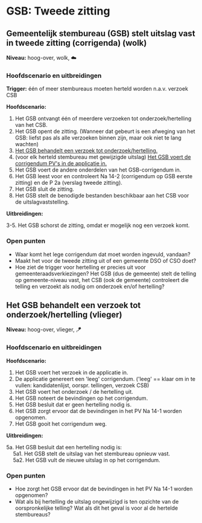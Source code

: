 # GSB: Tweede zitting

## Gemeentelijk stembureau (GSB) stelt uitslag vast in tweede zitting (corrigenda) (wolk)

__Niveau:__ hoog-over, wolk, ☁️

### Hoofdscenario en uitbreidingen

__Trigger:__ één of meer stembureaus moeten herteld worden n.a.v. verzoek CSB

__Hoofdscenario:__  

1. Het GSB ontvangt één of meerdere verzoeken tot onderzoek/hertelling van het CSB.
2. Het GSB opent de zitting. (Wanneer dat gebeurt is een afweging van het GSB: liefst pas als alle verzoeken binnen zijn, maar ook niet te lang wachten)
3. [Het GSB behandelt een verzoek tot onderzoek/hertelling.](#het-gsb-behandelt-een-verzoek-tot-onderzoekhertelling-vlieger)
4. (voor elk herteld stembureau met gewijzigde uitslag) [Het GSB voert de corrigendum PV's in de applicatie in.](./gsb-invoer-tweede-zitting.md#het-gsb-voert-de-corrigendum-pvs-in-de-applicatie-in-vlieger)
5. Het GSB voert de andere onderdelen van het GSB-corrigendum in.
6. Het GSB leest voor en controleert Na 14-2 (corrigendum op GSB eerste zitting) en de P 2a (verslag tweede zitting).
7. Het GSB sluit de zitting.
8. Het GSB stelt de benodigde bestanden beschikbaar aan het CSB voor de uitslagvaststelling.

__Uitbreidingen:__

3-5. Het GSB schorst de zitting, omdat er mogelijk nog een verzoek komt.

### Open punten

- Waar komt het lege corrigendum dat moet worden ingevuld, vandaan?
- Maakt het voor de tweede zitting uit of een gemeente DSO of CSO doet?
- Hoe ziet de trigger voor hertelling er precies uit voor gemeenteraadsverkiezingen? Het GSB (dus de gemeente) stelt de telling op gemeente-niveau vast, het CSB (ook de gemeente) controleert die telling en verzoekt als nodig om onderzoek en/of hertelling?



## Het GSB behandelt een verzoek tot onderzoek/hertelling (vlieger)

__Niveau:__ hoog-over, vlieger, 🪁

### Hoofdscenario en uitbreidingen

__Hoofdscenario:__  

1. Het GSB voert het verzoek in de applicatie in.
2. De applicatie genereert een 'leeg' corrigendum. ('leeg' == klaar om in te vullen: kandidatenlijst, oorspr. tellingen, verzoek CSB)
3. Het GSB voert het onderzoek / de hertelling uit.
4. Het GSB noteert de bevindingen op het corrigendum.
5. Het GSB besluit dat er geen hertelling nodig is.
6. Het GSB zorgt ervoor dat de bevindingen in het PV Na 14-1 worden opgenomen.
7. Het GSB gooit het corrigendum weg.

__Uitbreidingen:__

5a. Het GSB besluit dat een hertelling nodig is:  
&emsp; 5a1. Het GSB stelt de uitslag van het stembureau opnieuw vast.  
&emsp; 5a2. Het GSB vult de nieuwe uitslag in op het corrigendum.

### Open punten

- Hoe zorgt het GSB ervoor dat de bevindingen in het PV Na 14-1 worden opgenomen?
- Wat als bij hertelling de uitslag ongewijzigd is ten opzichte van de oorspronkelijke telling? Wat als dit het geval is voor al de hertelde stembureaus?
